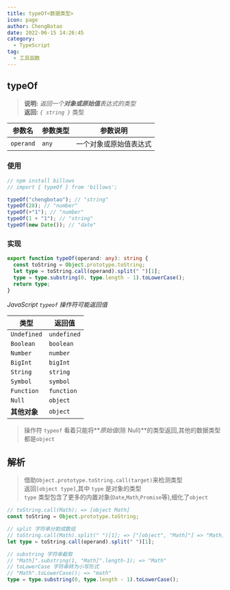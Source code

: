 ```yaml
---
title: typeOf<数据类型>
icon: page
author: ChengBotao
date: 2022-06-15 14:26:45
category:
  - TypeScript
tag:
  - 工具函数
---
```


<!--
 * @Author: Chengbotao
 * @Date: 2022-06-15 14:26:45
-->

## typeOf

> **说明:** _返回一个**对象或原始值**表达式的类型_  
> **返回:** _`{ string }`_ 类型

| 参数名    | 参数类型 | 参数说明               |
| --------- | -------- | ---------------------- |
| `operand` | `any`    | 一个对象或原始值表达式 |

### 使用

```ts
// npm install billows
// import { typeOf } from 'billows';

typeOf("chengbotao"); // "string"
typeOf(28); // "number"
typeOf(+"1"); // "number"
typeOf(1 + "1"); // "string"
typeOf(new Date()); // "date"
```

### 实现

```ts
export function typeOf(operand: any): string {
  const toString = Object.prototype.toString;
  let type = toString.call(operand).split(" ")[1];
  type = type.substring(0, type.length - 1).toLowerCase();
  return type;
}
```

_JavaScript `typeof` 操作符可能返回值_

| 类型         | 返回值      |
| ------------ | ----------- |
| `Undefined`  | `undefined` |
| `Boolean`    | `boolean`   |
| `Number`     | `number`    |
| `BigInt`     | `bigInt`    |
| `String`     | `string`    |
| `Symbol`     | `symbol`    |
| `Function`   | `function`  |
| `Null`       | `object`    |
| **其他对象** | `object`    |

> 操作符 `typeof` 看着只能将**_原始值_(除 Null)**的类型返回,其他的数据类型都是`object`

## 解析

> 借助`Object.prototype.toString.call(target)`来检测类型  
> 返回`[object type]`,其中 `type` 是对象的类型  
> `type` 类型包含了更多的内置对象(`Date`,`Math`,`Promise`等),细化了`object`

```ts
// toString.call(Math); => [object Math]
const toString = Object.prototype.toString;

// split 字符串分割成数组
// toString.call(Math).split(" ")[1]; => ["[object", "Math]"] => "Math]"
let type = toString.call(operand).split(" ")[1];

// substring 字符串截取
// "Math]".substring(1, "Math]".length-1); => "Math"
// toLowerCase 字符串转为小写形式
// "Math".toLowerCase(); => "math"
type = type.substring(0, type.length - 1).toLowerCase();
```
